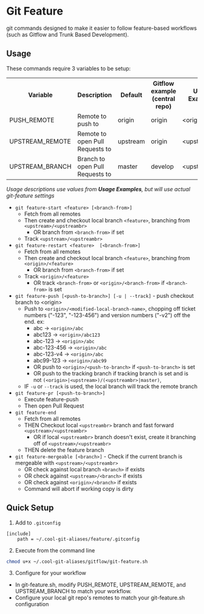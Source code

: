 # Git Feature

git commands designed to make it easier to follow feature-based workflows (such as Gitflow and Trunk Based Development).  

## Usage
These commands require 3 variables to be setup:

<table>
  <tr><th>Variable</th><th>Description</th><th>Default</th><th>Gitflow example<br/>(central repo)</th><th>Usage Examples</th></tr>
  <tr><td>PUSH_REMOTE</td><td>Remote to push to</td><td>origin</td><td>origin</td><td>&lt;origin&gt;</td></tr>
  <tr><td>UPSTREAM_REMOTE</td><td>Remote to open Pull Requests to</td><td>upstream</td><td>origin</td><td>&lt;upstream&gt;</td></tr>
  <tr><td>UPSTREAM_BRANCH</td><td>Branch to open Pull Requests to</td><td>master</td><td>develop</td><td>&lt;upstreambr&gt;</td></tr>
 </table>

*Usage descriptions use values from **Usage Examples**, but will use actual git-feature settings*

* `git feature-start <feature> [<branch-from>]`
    * Fetch from all remotes
    * Then create and checkout local branch `<feature>`, branching from `<upstream>/<upstreambr>`
        * OR branch from `<branch-from>` if set
    * Track `<upstream>/<upstreambr>`
* `git feature-restart <feature>  [<branch-from>]`
    * Fetch from all remotes
    * Then create and checkout local branch `<feature>`, branching from `<origin>/<feature>`
        * OR branch from `<branch-from>` if set
    * Track `<origin>/<feature>`
        * OR track `<branch-from>` or `<origin>/<branch-from>` if `<branch-from>` is set
* `git feature-push [<push-to-branch>] [-u | --track]` - push checkout branch to &lt;origin&gt;
    * Push to `<origin>/<modified-local-branch-name>`, chopping off ticket numbers ("-123", "-123-456") and version numbers ("-v2") off the end.  ex:
        * abc -> `<origin>/abc`
        * abc123 -> `<origin>/abc123`
        * abc-123 -> `<origin>/abc`
        * abc-123-456 -> `<origin>/abc`
        * abc-123-v4 -> `<origin>/abc`
        * abc99-123 -> `<origin>/abc99`
        * OR push to `<origin>/<push-to-branch>` if `<push-to-branch>` is set
        * OR push to the tracking branch if tracking branch is set and is not `(<origin>|<upstream>)/(<upstreambr>|master)`,
    * IF `-u` or `--track` is used, the local branch will track the remote branch
* `git feature-pr [<push-to-branch>]`
    * Execute feature-push
    * Then open Pull Request
* `git feature-end`
    * Fetch from all remotes
    * THEN Checkout local `<upstreambr>` branch and fast forward `<upstream>/<upstreambr>`
        * OR if local `<upstreambr>` branch doesn't exist, create it branching off of `<upstream>/<upstreambr>`
    * THEN delete the feature branch
* `git feature-mergeable [<branch>]` - Check if the current branch is mergeable with `<upstream>/<upstreambr>`
    * OR check against local branch `<branch>` if exists
    * OR check against `<upstream>/<branch>` if exists
    * OR check against `<origin>/<branch>` if exists
    * Command will abort if working copy is dirty

## Quick Setup
1) Add to `.gitconfig`
```
[include]
    path = ~/.cool-git-aliases/feature/.gitconfig
```

2) Execute from the command line
```bash
chmod u+x ~/.cool-git-aliases/gitflow/git-feature.sh
```

3) Configure for your workflow
* In git-feature.sh, modify PUSH_REMOTE, UPSTREAM_REMOTE, and UPSTREAM_BRANCH to match your workflow.
* Configure your local git repo's remotes to match your git-feature.sh configuration
